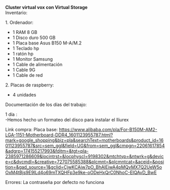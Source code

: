 **Cluster virtual vox con Virtual Storage**   
Inventario:

1\. Ordenador:

- 1  RAM 8 GB  
- 1 Disco duro 500 GB  
- 1 Placa base Asus B150 M-A/M.2  
- 1 Teclado hp  
- 1 ratón hp  
- 1 Monitor Samsung   
- 1 Cable de alimentación   
- 1 Cable 9G  
- 1 Cable de red 

2\. Placas de raspberry:

- 4 unidades

Documentación de los días del trabajo:

1 día :   
\-Hemos hecho un formateo del disco para instalar el lliurex    


Link compra:
Placa base: https://www.alibaba.com/pla/For-B150M-AM2-LGA-1151-Motherboard-DDR4_1601123955787.html?mark=google_shopping&biz=pla&searchText=motherboards&product_id=1601123955787&src=sem_ggl&field=UG&from=sem_ggl&cmpgn=22061617854&adgrp=174155217993&fditm=&tgt=pla-2385971286609&locintrst=&locphyscl=9198302&mtchtyp=&ntwrk=g&device=c&dvcmdl=&creative=727075585388&plcmnt=&plcmntcat=&aceid=&position=&gad_source=1&gclid=CjwKCAjw7pO_BhAlEiwA4pMQvMX7Q2UeW5oOxM4tBjs9E9ILd4o69mTXQHFp3e9ke-oODeHxQrC0NhoC-EIQAvD_BwE

Errores: La contraseña por defecto no funciona
